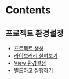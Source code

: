 # Contents

## 프로젝트 환경설정
- [프로젝트 생성](https://github.com/banjjoknim/spring-introduction/blob/master/Lectures/Lecture01.md)
- [라이브러리 살펴보기](https://github.com/banjjoknim/spring-introduction/blob/master/Lectures/Lecture02.md)
- [View 환경설정](https://github.com/banjjoknim/spring-introduction/blob/master/Lectures/Lecture03.md)
- [빌드하고 실행하기](https://github.com/banjjoknim/spring-introduction/blob/master/Lectures/Lecture04.md)